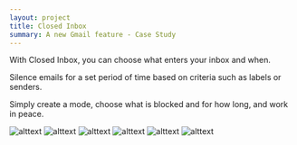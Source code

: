 ```yaml
---
layout: project
title: Closed Inbox
summary: A new Gmail feature - Case Study
---
```


With Closed Inbox, you can choose what enters your inbox and when. 

Silence emails for a set period of time based on criteria such as labels or senders.

Simply create a mode, choose what is blocked and for how long, and work in peace.

![alttext]({{site.baseurl}}/assets/images/photos/projects/closedinbox/closedinbox1.jpg)
![alttext]({{site.baseurl}}/assets/images/photos/projects/closedinbox/closedinbox2.jpg)
![alttext]({{site.baseurl}}/assets/images/photos/projects/closedinbox/closedinbox3.jpg)
![alttext]({{site.baseurl}}/assets/images/photos/projects/closedinbox/closedinbox4.jpg)
![alttext]({{site.baseurl}}/assets/images/photos/projects/closedinbox/closedinbox5.jpg)
![alttext]({{site.baseurl}}/assets/images/photos/projects/closedinbox/closedinbox6.jpg)


